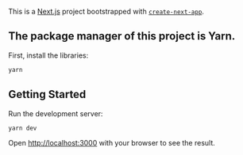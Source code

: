 This is a [Next.js](https://nextjs.org) project bootstrapped with [`create-next-app`](https://nextjs.org/docs/app/api-reference/cli/create-next-app).

## The package manager of this project is Yarn.

First, install the libraries:

```bash
yarn
```

## Getting Started

Run the development server:

```bash
yarn dev
```

Open [http://localhost:3000](http://localhost:3000) with your browser to see the result.
